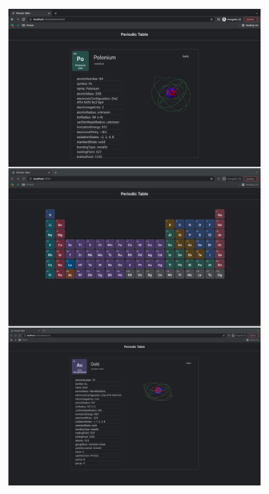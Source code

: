 ![alt text](https://github.com/PrabhjyotSinghGill/PeriodicTable/blob/master/UI1.png)
![alt text](https://github.com/PrabhjyotSinghGill/PeriodicTable/blob/master/UI.png)
![alt text](https://github.com/PrabhjyotSinghGill/PeriodicTable/blob/master/UI2.png)
